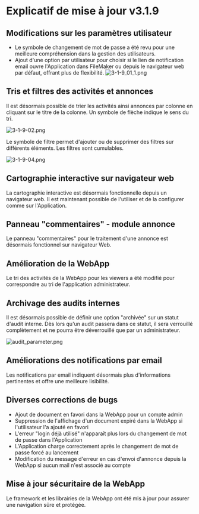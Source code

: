 # Explicatif de mise à jour v3.1.9


## Modifications sur les paramètres utilisateur
- Le symbole de changement de mot de passe a été revu pour une meilleure compréhension dans la gestion des utilisateurs.
- Ajout d'une option par utilisateur pour choisir si le lien de notification email ouvre l'Application dans FileMaker ou depuis le navigateur web par défaut, offrant plus de flexibilité.
![3-1-9_01_1.png](3-1-9_01_1.png)
 

## Tris et filtres des activités et annonces

Il est désormais possible de trier les activités ainsi annonces par colonne en cliquant sur le titre de la colonne. Un symbole de flèche indique le sens du tri.

![3-1-9-02.png](3-1-9_02.png) 

Le symbole de filtre permet d'ajouter ou de supprimer des filtres sur différents éléments. Les filtres sont cumulables.

![3-1-9-04.png](3-1-9_04.png)


## Cartographie interactive sur navigateur web
La cartographie interactive est désormais fonctionnelle depuis un navigateur web. Il est maintenant possible de l'utiliser et de la configurer comme sur l'Application.


## Panneau "commentaires" - module annonce
Le panneau "commentaires" pour le traitement d'une annonce est désormais fonctionnel sur navigateur Web.


## Amélioration de la WebApp
Le tri des activités de la WebApp pour les viewers a été modifié pour correspondre au tri de l'application administrateur.


## Archivage des audits internes
Il est désormais possible de définir une option "archivée" sur un statut d'audit interne. Dès lors qu'un audit passera dans ce statut, il sera verrouillé complètement et ne pourra être déverrouillé que par un administrateur.

![audit_parameter.png](audit_parameter.png)


## Améliorations des notifications par email
Les notifications par email indiquent désormais plus d'informations pertinentes et offre une meilleure lisibilité.


## Diverses corrections de bugs
- Ajout de document en favori dans la WebApp pour un compte admin
- Suppression de l'affichage d'un document expiré dans la WebApp si l'utilisateur l'a ajouté en favori
- L'erreur "login déjà utilisé" n'apparaît plus lors du changement de mot de passe dans l'Application
- L'Application charge correctement après le changement de mot de passe forcé au lancement
- Modification du message d'erreur en cas d'envoi d'annonce depuis la WebApp si aucun mail n'est associé au compte


## Mise à jour sécuritaire de la WebApp
Le framework et les librairies de la WebApp ont été mis à jour pour assurer une navigation sûre et protégée.


